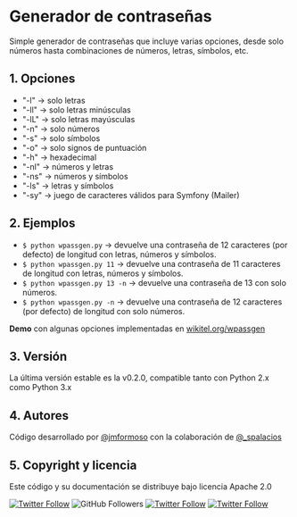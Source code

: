 <h1>Generador de contraseñas</h1>
<p>Simple generador de contraseñas que incluye varias opciones, desde solo números hasta combinaciones de números, letras, símbolos, etc.</p>
<h2>1. Opciones</h2>
<ul>
<li>"-l" -> solo letras</li>
<li>"-ll" -> solo letras minúsculas</li>
<li>"-lL" -> solo letras mayúsculas</li>
<li>"-n" -> solo números</li>
<li>"-s" -> solo símbolos</li>
<li>"-o" -> solo signos de puntuación</li>
<li>"-h" -> hexadecimal</li>
<li>"-nl" -> números y letras</li>
<li>"-ns" -> números y símbolos</li>
<li>"-ls" -> letras y símbolos</li>
<li>"-sy" -> juego de caracteres válidos para Symfony (Mailer)</li>
</ul>
<h2>2. Ejemplos</h2>
<ul>
<li><code>$ python wpassgen.py</code> -> devuelve una contraseña de 12 caracteres (por defecto) de longitud con letras, números y símbolos.</li>
<li><code>$ python wpassgen.py 11</code> -> devuelve una contraseña de 11 caracteres de longitud con letras, números y símbolos.</li>
<li><code>$ python wpassgen.py 13 -n</code> -> devuelve una contraseña de 13 con solo números.</li>
<li><code>$ python wpassgen.py -n</code> -> devuelve una contraseña de 12 caracteres (por defecto) de longitud con solo números.</li>
</ul>
<p><b>Demo</b> con algunas opciones implementadas en <a href="https://wikitel.org/wpassgen" target="_blank">wikitel.org/wpassgen</a></p>
<h2>3. Versión</h2>
<p>La última versión estable es la v0.2.0, compatible tanto con Python 2.x como Python 3.x</p>
<h2>4. Autores</h2>
<p>Código desarrollado por <a href="https://twitter.com/jmformoso" target="_blank">@jmformoso</a> con la colaboración de <a href="https://twitter.com/_spalacios" target="_blank">@_spalacios</a>
<h2>5. Copyright y licencia</h2>
<p>Este código y su documentación se distribuye bajo licencia Apache 2.0</p>

[![Twitter Follow](https://img.shields.io/twitter/follow/jmformoso?style=social)](https://twitter.com/jmformoso)
![GitHub Followers](https://img.shields.io/github/followers/jmformoso?style=social)
[![Twitter Follow](https://img.shields.io/twitter/follow/wikitel?style=social)](https://twitter.com/wikitel)
[![Twitter Follow](https://img.shields.io/twitter/follow/_spalacios?style=social)](https://twitter.com/_spalacios)